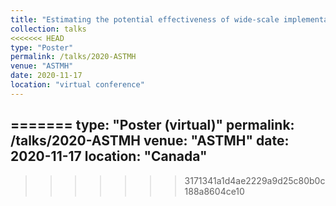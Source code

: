 ```yaml
---
title: "Estimating the potential effectiveness of wide-scale implementation of intermittent preventive therapy in infants in Southern Nigeria"
collection: talks
<<<<<<< HEAD
type: "Poster"
permalink: /talks/2020-ASTMH
venue: "ASTMH"
date: 2020-11-17
location: "virtual conference"
---
```


=======
type: "Poster (virtual)"
permalink: /talks/2020-ASTMH
venue: "ASTMH"
date: 2020-11-17
location: "Canada"
---
>>>>>>> 3171341a1d4ae2229a9d25c80b0c188a8604ce10
